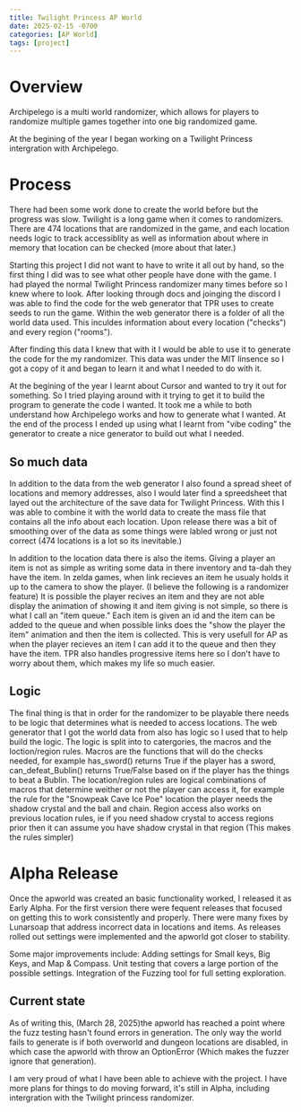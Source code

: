 ```yaml
---
title: Twilight Princess AP World
date: 2025-02-15 -0700
categories: [AP World]
tags: [project]
---
```


# Overview

Archipelego is a multi world randomizer, which allows for players to randomize multiple games together into one big randomized game.

At the begining of the year I began working on a Twilight Princess intergration with Archipelego. 

# Process

There had been some work done to create the world before but the progress was slow. Twilight is a long game when it comes to randomizers. There are 474 locations that are randomized in the game, and each location needs logic to track accessiblity as well as information about where in memory that location can be checked (more about that later.) 

Starting this project I did not want to have to write it all out by hand, so the first thing I did was to see what other people have done with the game. I had played the normal Twilight Princess randomizer many times before so I knew where to look. After looking through docs and joinging the discord I was able to find the code for the web generator that TPR uses to create seeds to run the game. Within the web generator there is a folder of all the world data used. This inculdes information about every location ("checks") and every region ("rooms").

After finding this data I knew that with it I would be able to use it to generate the code for the my randomizer. This data was under the MIT linsence so I got a copy of it and began to learn it and what I needed to do with it. 

At the begining of the year I learnt about Cursor and wanted to try it out for something. So I tried playing around with it trying to get it to build the program to generate the code I wanted. It took me a while to both understand how Archipelego works and how to generate what I wanted. At the end of the process I ended up using what I learnt from "vibe coding" the generator to create a nice generator to build out what I needed. 

## So much data

In addition to the data from the web generator I also found a spread sheet of locations and memory addresses, also I would later find a spreedsheet that layed out the architecture of the save data for Twilight Princess. With this I was able to combine it with the world data to create the mass file that contains all the info about each location. Upon release there was a bit of smoothing over of the data as some things were labled wrong or just not correct (474 locations is a lot so its inevitable.)

In addition to the location data there is also the items. Giving a player an item is not as simple as writing some data in there inventory and ta-dah they have the item. In zelda games, when link recieves an item he usualy holds it up to the camera to show the player. (I believe the following is a randomizer feature) It is possible the player recives an item and they are not able display the animation of showing it and item giving is not simple, so there is what I call an "item queue." Each item is given an id and the item can be added to the queue and when possible links does the "show the player the item" animation and then the item is collected. This is very usefull for AP as when the player recieves an item I can add it to the queue and then they have the item. TPR also handles progressive items here so I don't have to worry about them, which makes my life so much easier.

## Logic

The final thing is that in order for the randomizer to be playable there needs to be logic that determines what is needed to access locations. The web generator that I got the world data from also has logic so I used that to help build the logic. The logic is split into to catergories, the macros and the loction/region rules. Macros are the functions that will do the checks needed, for example has_sword() returns True if the player has a sword, can_defeat_Bublin() returns True/False based on if the player has the things to beat a Bublin. The location/region rules are logical combinations of macros that determine weither or not the player can access it, for example the rule for the "Snowpeak Cave Ice Poe" location the player needs the shadow crystal and the ball and chain. Region access also works on previous location rules, ie if you need shadow crystal to access regions prior then it can assume you have shadow crystal in that region (This makes the rules simpler) 

# Alpha Release

Once the apworld was created an basic functionality worked, I released it as Early Alpha. For the first version there were fequent releases that focused on getting this to work consistently and properly. There were many fixes by Lunarsoap that address incorrect data in locations and items. As releases rolled out settings were implemented and the apworld got closer to stability.

Some major improvements include: Adding settings for Small keys, Big Keys, and Map & Compass. Unit testing that covers a large portion of the possible settings. Integration of the Fuzzing tool for full setting exploration.

## Current state

As of writing this, (March 28, 2025)the apworld has reached a point where the fuzz testing hasn't found errors in generation. The only way the world fails to generate is if both overworld and dungeon locations are disabled, in which case the apworld with throw an OptionError (Which makes the fuzzer ignore that generation). 

I am very proud of what I have been able to achieve with the project. I have more plans for things to do moving forward, it's still in Alpha, including intergration with the Twilight princess randomizer. 
